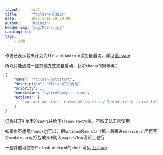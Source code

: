 ```yaml
---
layout:     post
title:      "flclash开机自启"
date:       2025-3-11 19:20:00
author:     "Rainyin"
header-img: "jpg/Mar-7.jpg"
catalog: true
tags:
    - 文档
---
```

作者已表示暂未计划为`Flclash Android`添加自启动，详见 [此issue](https://github.com/chen08209/FlClash/issues/402)

所以只能通过一些其他方式来自启动，比如`thanox`的`情景模式`

```yaml
{
    "name": "flclash autostart",
    "description": "flclash开机自启",
    "priority": 1,
    "condition": "systemReady == true",
    "actions": [
        "su.exe('am start -n com.follow.clash/.TempActivity -a com.follow.clash.action.START -c android.intent.category.DEFAULT')"
    ]
}
```
记得打开`引擎`里的`suAPI`并给予`Thanox` `root权限`，不然无法正常使用

如果你不想用`Thanox`也可以，把`actions`的`am start`那一段丢进`service.sh`里再写个`module.prop`打包成`模块`刷入`magisk/ksu`理论上也行

一些其他可控制`Flclash Android`的`shell`可见 [此issue](https://github.com/chen08209/FlClash/issues/564)
